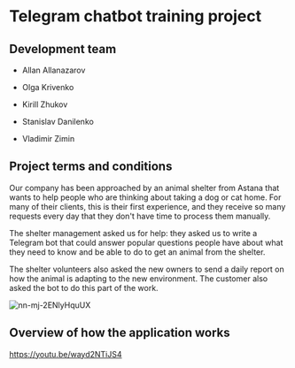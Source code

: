 # Telegram chatbot training project
## Development team
- Allan Allanazarov

- Olga Krivenko

- Kirill Zhukov

- Stanislav Danilenko

- Vladimir Zimin

## Project terms and conditions
Our company has been approached by an animal shelter from Astana that wants to help people who are thinking about taking a dog or cat home. For many of their clients, this is their first experience, and they receive so many requests every day that they don't have time to process them manually.

The shelter management asked us for help: they asked us to write a Telegram bot that could answer popular questions people have about what they need to know and be able to do to get an animal from the shelter.

The shelter volunteers also asked the new owners to send a daily report on how the animal is adapting to the new environment. The customer also asked the bot to do this part of the work.

![nn-mj-2ENlyHquUX](https://github.com/Vladimir-Zimin226/animal-shelter/assets/144342441/b2d0c3bc-25ae-4d7f-a149-84b3dddcf68a) 

## Overview of how the application works

https://youtu.be/wayd2NTiJS4
